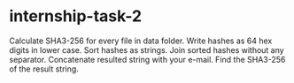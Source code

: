 # internship-task-2

Calculate SHA3-256 for every file in data folder.
Write hashes as 64 hex digits in lower case.
Sort hashes as strings.
Join sorted hashes without any separator.
Concatenate resulted string with your e-mail.
Find the SHA3-256 of the result string.
